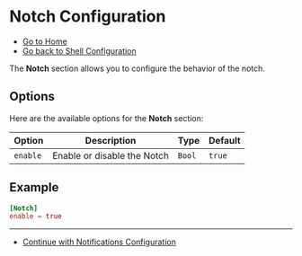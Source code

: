# Notch Configuration

- [Go to Home](./Welcome.md)
- [Go back to Shell Configuration](./Shell.md)

The **Notch** section allows you to configure the behavior of the notch.

## Options

Here are the available options for the **Notch** section:

| Option                     | Description       | Type           | Default               |
|----------------------------|-------------------|----------------|-----------------------|
| `enable`                  | Enable or disable the Notch          | `Bool`| `true`                |

## Example

```toml
[Notch]
enable = true
```

---

- [Continue with Notifications Configuration](./Notifications.md)
